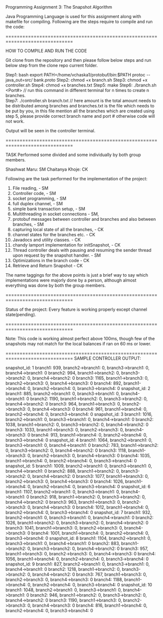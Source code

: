 Programming Assignment 3: The Snapshot Algorithm

Java Programming Language is used for this assignment along with makefile for compiling. Following are the steps require to compile and run the code:

==============================================================================

HOW TO COMPILE AND RUN THE CODE

Git clone from the repository and then please follow below steps and run below step from the clone repo current folder.

Step1:  bash 
export PATH=/home/vchaska1/protobuf/bin:$PATH
protoc --java_out=src/ bank.proto
Step2: chmod +x branch.sh
Step3: chmod +x controller.sh
Step4: chmod +x branches.txt
Step5: make
Step6: ./branch.sh  <branchname> <Port#> <Interval time in ms>  // run this command in different terminal for n times to create n branches.  
Step7: ./controller.sh <Amount> branch.txt  // here amount  is the total amount needs to be distributed among branches and branches.txt  is the file which needs to be put by you, in this file mention all the branches which are created using step 5, please provide correct branch name and port # otherwise code will not work.

Output will be seen in the controller terminal.

==============================================================================

TASK Performed some divided and some individually by both group members.

Shashwat Maru: SM
Chaitanya Khoje: CK

Following are the task performed for the implementation of the project:

1. File reading, - SM
2. Controller code, - SM
3. socket programming, - SM
4. full duplex channel, - SM
5. simple bank transaction setup, - SM 
6. Multithreading in socket connections - SM, 
7. protobuf messages between controller and branches and also between branches, - SM 
8. capturing local state of all the branches, - CK
9. channel states for the branches etc. - CK
10. Javadocs and utility classes. - CK
11. chandy lamport implementation for initSnapshot,  - CK
12. Thread controller deals with pausing and resuming the sender thread upon request by the snapshot handler. - SM
13. Optimizations in the branch code - CK
14. Retrieve and Return Snapshot - CK

The name taggings for the above points is just a brief way to say which implementations were majorly done by a person,
although almost everything was done by both the group members. 

==============================================================================

Status of the project: Every feature is working properly except channel state(pending).

==============================================================================

Note: This code is working almost perfect above 100ms, though few of the snapshots may not match for the local balances if ran on 60 ms or lower.

==============================================================================
SAMPLE CONTROLLER OUTPUT:

snapshot_id: 1
branch1: 939, branch2->branch1: 0, branch3->branch1: 0, branch4->branch1: 0
branch2: 994, branch1->branch2: 0, branch3->branch2: 0, branch4->branch2: 0
branch3: 1165, branch1->branch3: 0, branch2->branch3: 0, branch4->branch3: 0
branch4: 892, branch1->branch4: 0, branch2->branch4: 0, branch3->branch4: 0
snapshot_id: 2
branch1: 885, branch2->branch1: 0, branch3->branch1: 0, branch4->branch1: 0
branch2: 1190, branch1->branch2: 0, branch3->branch2: 0, branch4->branch2: 0
branch3: 964, branch1->branch3: 0, branch2->branch3: 0, branch4->branch3: 0
branch4: 961, branch1->branch4: 0, branch2->branch4: 0, branch3->branch4: 0
snapshot_id: 3
branch1: 1016, branch2->branch1: 0, branch3->branch1: 0, branch4->branch1: 0
branch2: 1038, branch1->branch2: 0, branch3->branch2: 0, branch4->branch2: 0
branch3: 1033, branch1->branch3: 0, branch2->branch3: 0, branch4->branch3: 0
branch4: 913, branch1->branch4: 0, branch2->branch4: 0, branch3->branch4: 0
snapshot_id: 4
branch1: 1064, branch2->branch1: 0, branch3->branch1: 0, branch4->branch1: 0
branch2: 783, branch1->branch2: 0, branch3->branch2: 0, branch4->branch2: 0
branch3: 1118, branch1->branch3: 0, branch2->branch3: 0, branch4->branch3: 0
branch4: 1035, branch1->branch4: 0, branch2->branch4: 0, branch3->branch4: 0
snapshot_id: 5
branch1: 1009, branch2->branch1: 0, branch3->branch1: 0, branch4->branch1: 0
branch2: 888, branch1->branch2: 0, branch3->branch2: 0, branch4->branch2: 0
branch3: 1077, branch1->branch3: 0, branch2->branch3: 0, branch4->branch3: 0
branch4: 1026, branch1->branch4: 0, branch2->branch4: 0, branch3->branch4: 0
snapshot_id: 6
branch1: 1107, branch2->branch1: 0, branch3->branch1: 0, branch4->branch1: 0
branch2: 918, branch1->branch2: 0, branch3->branch2: 0, branch4->branch2: 0
branch3: 963, branch1->branch3: 0, branch2->branch3: 0, branch4->branch3: 0
branch4: 1012, branch1->branch4: 0, branch2->branch4: 0, branch3->branch4: 0
snapshot_id: 7
branch1: 932, branch2->branch1: 0, branch3->branch1: 0, branch4->branch1: 0
branch2: 1026, branch1->branch2: 0, branch3->branch2: 0, branch4->branch2: 0
branch3: 1041, branch1->branch3: 0, branch2->branch3: 0, branch4->branch3: 0
branch4: 1001, branch1->branch4: 0, branch2->branch4: 0, branch3->branch4: 0
snapshot_id: 8
branch1: 1104, branch2->branch1: 0, branch3->branch1: 0, branch4->branch1: 0
branch2: 883, branch1->branch2: 0, branch3->branch2: 0, branch4->branch2: 0
branch3: 957, branch1->branch3: 0, branch2->branch3: 0, branch4->branch3: 0
branch4: 1056, branch1->branch4: 0, branch2->branch4: 0, branch3->branch4: 0
snapshot_id: 9
branch1: 827, branch2->branch1: 0, branch3->branch1: 0, branch4->branch1: 0
branch2: 1218, branch1->branch2: 0, branch3->branch2: 0, branch4->branch2: 0
branch3: 767, branch1->branch3: 0, branch2->branch3: 0, branch4->branch3: 0
branch4: 1188, branch1->branch4: 0, branch2->branch4: 0, branch3->branch4: 0
snapshot_id: 10
branch1: 1048, branch2->branch1: 0, branch3->branch1: 0, branch4->branch1: 0
branch2: 946, branch1->branch2: 0, branch3->branch2: 0, branch4->branch2: 0
branch3: 1190, branch1->branch3: 0, branch2->branch3: 0, branch4->branch3: 0
branch4: 816, branch1->branch4: 0, branch2->branch4: 0, branch3->branch4: 0

